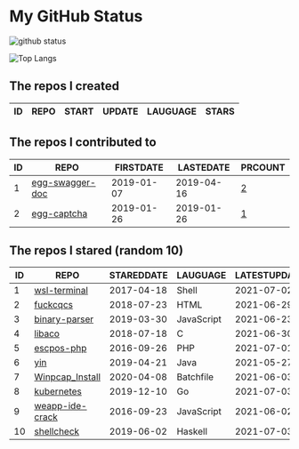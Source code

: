 # My GitHub Status

<img src="https://github-readme-stats-1.yihong0618.vercel.app/api?username=jc-lathander&show_icons=true&&&hide_title=true&count_private=true" alt="github status" />

![Top Langs](https://github-readme-stats-1.yihong0618.vercel.app/api/top-langs/?username=jc-lathander&layout=compact)

<!--START_SECTION:my_github-->
## The repos I created
| ID | REPO | START | UPDATE | LAUGUAGE | STARS |
|----|------|-------|--------|----------|-------|

## The repos I contributed to
| ID |                                REPO                                | FIRSTDATE  | LASTEDATE  |                                          PRCOUNT                                           |
|----|--------------------------------------------------------------------|------------|------------|--------------------------------------------------------------------------------------------|
|  1 | [egg-swagger-doc](https://github.com/Yanshijie-EL/egg-swagger-doc) | 2019-01-07 | 2019-04-16 | [2](https://github.com/Yanshijie-EL/egg-swagger-doc/pulls?q=is%3Apr+author%3Ajc-lathander) |
|  2 | [egg-captcha](https://github.com/Raoul1996/egg-captcha)            | 2019-01-26 | 2019-01-26 | [1](https://github.com/Raoul1996/egg-captcha/pulls?q=is%3Apr+author%3Ajc-lathander)        |

## The repos I stared (random 10)
| ID |                              REPO                               | STAREDDATE |  LAUGUAGE  | LATESTUPDATE |
|----|-----------------------------------------------------------------|------------|------------|--------------|
|  1 | [wsl-terminal](https://github.com/mskyaxl/wsl-terminal)         | 2017-04-18 | Shell      | 2021-07-02   |
|  2 | [fuckcqcs](https://github.com/fuckcqcs/fuckcqcs)                | 2018-07-23 | HTML       | 2021-06-29   |
|  3 | [binary-parser](https://github.com/Ericbla/binary-parser)       | 2019-03-30 | JavaScript | 2021-06-23   |
|  4 | [libaco](https://github.com/hnes/libaco)                        | 2018-07-18 | C          | 2021-06-30   |
|  5 | [escpos-php](https://github.com/mike42/escpos-php)              | 2016-09-26 | PHP        | 2021-07-01   |
|  6 | [yin](https://github.com/0x55aa/yin)                            | 2019-04-21 | Java       | 2021-05-27   |
|  7 | [Winpcap_Install](https://github.com/3gstudent/Winpcap_Install) | 2020-04-08 | Batchfile  | 2021-06-03   |
|  8 | [kubernetes](https://github.com/kubernetes/kubernetes)          | 2019-12-10 | Go         | 2021-07-03   |
|  9 | [weapp-ide-crack](https://github.com/gavinkwoe/weapp-ide-crack) | 2016-09-23 | JavaScript | 2021-06-02   |
| 10 | [shellcheck](https://github.com/koalaman/shellcheck)            | 2019-06-02 | Haskell    | 2021-07-03   |

<!--END_SECTION:my_github-->
